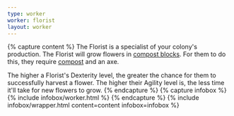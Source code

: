 ```yaml
---
type: worker
worker: florist
layout: worker
---
```

{% capture content %}
The Florist is a specialist of your colony's production. The Florist will grow flowers in [compost blocks](../../source/items/compost). For them to do this, they require [compost](../../source/items/compost) and an axe.

The higher a Florist's Dexterity level, the greater the chance for them to successfully harvest a flower. The higher their Agility level is, the less time it'll take for new flowers to grow.
{% endcapture %}
{% capture infobox %}
{% include infobox/worker.html %}
{% endcapture %}
{% include infobox/wrapper.html content=content infobox=infobox %}